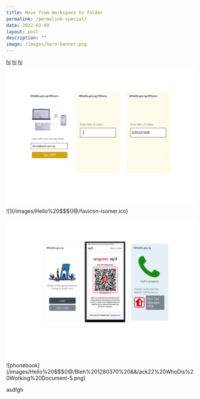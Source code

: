 ```yaml
---
title: Move from Workspace to folder
permalink: /permalink-special/
date: 2022-02-09
layout: post
description: ""
image: /images/hero-banner.png
---
```

[hi](/files/download%20(9).pdf)
[hi](/files/Lol/download%20(11).pdf)
[hi](/files/download%20(6).pdf)
![](/images/Hello%20$$$()@/hack22%20WhoDis%20Working%20Document-3.png)
![](/images/Hello%20$$$()@/favicon-isomer.ico)


![blah balh](/images/Hello%20$$$()@/hack22%20WhoDis%20Working%20Document-5.svg)![phonebook](/images/Hello%20$$$()@/Bleh%201280370%20&&/ack22%20WhoDis%20Working%20Document-5.png)

asdfgh